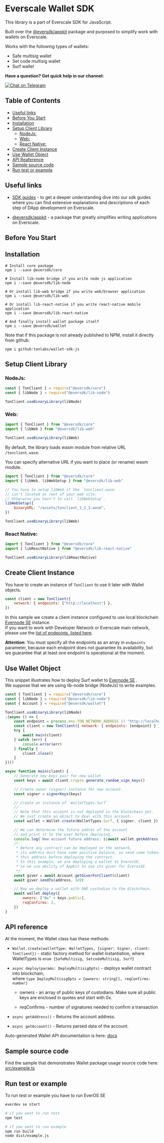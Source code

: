 # Everscale Wallet SDK

This library is a part of Everscale SDK for JavaScript.

Built over the [@eversdk/appkit](https://github.com/tonlabs/ever-appkit-js) package and purposed to simplify work with wallets on Everscale.

Works with the following types of wallets:

-   Safe multisig wallet
-   Set code multisig wallet
-   Surf wallet

**Have a question? Get quick help in our channel:**

[![Chat on Telegram](https://img.shields.io/badge/chat-on%20telegram-9cf.svg)](https://t.me/ton_sdk)

## Table of Contents

-   [Useful links](#useful-links)
-   [Before You Start](#before-you-start)
-   [Installation](#installation)
-   [Setup Client Library](#setup-client-library)
    -   [NodeJs:](#nodejs)
    -   [Web:](#web)
    -   [React Native:](#react-native)
-   [Create Client Instance](#create-client-instance)
-   [Use Wallet Object](#use-wallet-object)
-   [API Reaference](#api-reference)
-   [Sample source code](#sample-source-code)
-   [Run test or example](#run-test-or-example)

## Useful links

-   [SDK guides](https://docs.everos.dev/ever-sdk/quick_start) - to get a deeper understanding dive into our sdk guides where you can find extensive explanations and descriptions of each step of DApp development on Everscale.

-   [@eversdk/appkit](https://github.com/tonlabs/ever-appkit-js) - a package that greatly simplifies writing applications on Everscale.

## Before You Start

## Installation

```shell
# Install core package
npm i --save @eversdk/core

# Install lib-node bridge if you write node js application
npm i --save @eversdk/lib-node

# Or install lib-web bridge if you write web/browser application
npm i --save @eversdk/lib-web

# Or install lib-react-native if you write react-native mobile application
npm i --save @eversdk/lib-react-native

# And finally install wallet package itself
npm i --save @eversdk/wallet 
```
Note that if this package is not already published to NPM, install it directly from github:
```
npm i github:tonlabs/wallet-sdk-js
```

## Setup Client Library

### NodeJs:

```javascript
const { TonClient } = require("@eversdk/core")
const { libNode } = require("@eversdk/lib-node")

TonClient.useBinaryLibrary(libNode)
```

### Web:

```javascript
import { TonClient } from "@eversdk/core"
import { libWeb } from "@eversdk/lib-web"

TonClient.useBinaryLibrary(libWeb)
```

By default, the library loads wasm module from relative URL `/tonclient.wasm`.

You can specify alternative URL if you want to place (or rename) wasm module.

```javascript
import { TonClient } from "@eversdk/core"
import { libWeb, libWebSetup } from "@eversdk/lib-web"

// You have to setup libWeb if the `tonclient.wasm`
// isn't located at root of your web site.
// Otherwise you havn't to call `libWebSetup`.
libWebSetup({
    binaryURL: "/assets/tonclient_1_2_3.wasm",
})

TonClient.useBinaryLibrary(libWeb)
```

### React Native:

```javascript
import { TonClient } from "@eversdk/core"
import { libReactNative } from "@eversdk/lib-react-native"

TonClient.useBinaryLibrary(libReactNative)
```

## Create Client Instance

You have to create an instance of `TonClient` to use it later with Wallet objects.

```javascript
const client = new TonClient({
    network: { endpoints: ["http://localhost"] },
})
```

In this sample we create a client instance configured to use local blockchain [Evernode SE](https://github.com/tonlabs/evernode-se) instance.\
If you want to work with Developer Network or Everscale main network,
please use the [list of endpoints, listed here](https://docs.everos.dev/ever-sdk/reference/ever-os-api/networks).

**Attention**: You must specify all the endpoints as an array in `endpoints` parameter,
because each endpoint does not guarantee its availability, but we guarantee that at least one endpoint is operational at the moment.

## Use Wallet Object

This snippet illustrates how to deploy Surf wallet to [Evernode SE](https://github.com/tonlabs/evernode-se)
.\
We suppose that we are using lib-node bridge (NodeJs) to write examples.

```javascript
const { TonClient } = require("@eversdk/core")
const { libNode } = require("@eversdk/lib-node")
const { Account } = require("@eversdk/wallet")

TonClient.useBinaryLibrary(libNode)
;(async () => {
    const endpoint = process.env.TON_NETWORK_ADDRESS || "http://localhost"
    const client = new TonClient({ network: { endpoints: [endpoint] } })
    try {
        await main(client)
    } catch (err) {
        console.error(err)
    } finally {
        client.close()
    }
})()

async function main(client) {
    // Generate new keys pair for new wallet
    const keys = await client.crypto.generate_random_sign_keys()

    // Create owner (signer) instance for new account.
    const signer = signerKeys(keys)

    // Create an instance of `WalletTypes.Surf`
    //
    // Note that this account is not deployed in the blockchain yet.
    // We just create an object to deal with this account.
    const wallet = Wallet.create(WalletTypes.Surf, { signer, client })

    // We can determine the future addres of the account
    // and print it to the user before deploying.
    console.log(`New account future address: ${await wallet.getAddress()}`)
    /*
     * Before any contract can be deployed on the network,
     * its address must have some positive balance, so send some tokens to
     * this address before deploying the contract.
     * In this example, we are deploying a wallet to EverosSE,
     * so we use ability of AppKit to use its giver for EverosSE.
     */
    const giver = await Account.getGiverForClient(client)
    await giver.sendTo(address, 1e9)

    // Now we deploy a wallet with ONE custodian to the blockchain.
    await wallet.deploy({
        owners: ["0x" + keys.public],
        reqConfirms: 1,
    })
}
```

## API reference

At the moment, the Wallet class has these methods:

-   `Wallet.create(walletType: WalletTypes, {signer: Signer, client: TonClient})` - static factory method for wallet instantiation,
     where  WalletTypes is `enum {SafeMultisig, SetcodeMultisig, Surf}`

-   `async deploy(params: DeployMultisigOpts)` - deploys wallet contract into blockchain,\
     where  `type DeployMultisigOpts = {owners: string[], reqConfirms: number}` 

    -   owners - an array of public keys of custodians.
        Make sure all public keys are enclosed in quotes and start with 0x.

    -   reqConfirms - number of signatures needed to confirm a transaction

-   `async getAddress()` - Returns the account address.

-   `async getAccount()` - Returns parsed data of the account.
 
Auto-generated Wallet API documentation is here: [docs](docs/)
## Sample source code

Find the sample that demonstrates Wallet package usage source code here: [src/example.ts](./src/example.ts)

## Run test or example

To run test or example you have to run EverOS SE

```bash
everdev se start

# if you want to run test
npm test

# if you want to run example
npm run build
node dist/example.js
```
